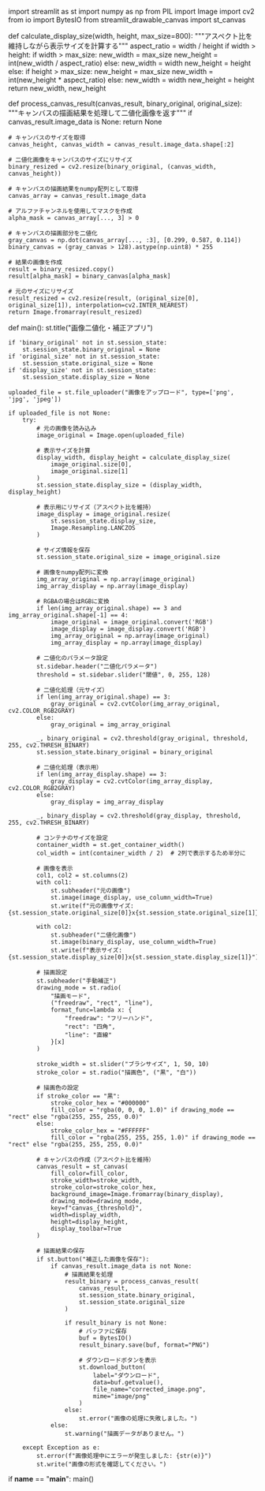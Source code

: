 import streamlit as st
import numpy as np
from PIL import Image
import cv2
from io import BytesIO
from streamlit_drawable_canvas import st_canvas

def calculate_display_size(width, height, max_size=800):
    """アスペクト比を維持しながら表示サイズを計算する"""
    aspect_ratio = width / height
    if width > height:
        if width > max_size:
            new_width = max_size
            new_height = int(new_width / aspect_ratio)
        else:
            new_width = width
            new_height = height
    else:
        if height > max_size:
            new_height = max_size
            new_width = int(new_height * aspect_ratio)
        else:
            new_width = width
            new_height = height
    return new_width, new_height

def process_canvas_result(canvas_result, binary_original, original_size):
    """キャンバスの描画結果を処理して二値化画像を返す"""
    if canvas_result.image_data is None:
        return None
    
    # キャンバスのサイズを取得
    canvas_height, canvas_width = canvas_result.image_data.shape[:2]
    
    # 二値化画像をキャンバスのサイズにリサイズ
    binary_resized = cv2.resize(binary_original, (canvas_width, canvas_height))
    
    # キャンバスの描画結果をnumpy配列として取得
    canvas_array = canvas_result.image_data
    
    # アルファチャンネルを使用してマスクを作成
    alpha_mask = canvas_array[..., 3] > 0
    
    # キャンバスの描画部分を二値化
    gray_canvas = np.dot(canvas_array[..., :3], [0.299, 0.587, 0.114])
    binary_canvas = (gray_canvas > 128).astype(np.uint8) * 255
    
    # 結果の画像を作成
    result = binary_resized.copy()
    result[alpha_mask] = binary_canvas[alpha_mask]
    
    # 元のサイズにリサイズ
    result_resized = cv2.resize(result, (original_size[0], original_size[1]), interpolation=cv2.INTER_NEAREST)
    return Image.fromarray(result_resized)

def main():
    st.title("画像二値化・補正アプリ")
    
    if 'binary_original' not in st.session_state:
        st.session_state.binary_original = None
    if 'original_size' not in st.session_state:
        st.session_state.original_size = None
    if 'display_size' not in st.session_state:
        st.session_state.display_size = None
    
    uploaded_file = st.file_uploader("画像をアップロード", type=['png', 'jpg', 'jpeg'])
    
    if uploaded_file is not None:
        try:
            # 元の画像を読み込み
            image_original = Image.open(uploaded_file)
            
            # 表示サイズを計算
            display_width, display_height = calculate_display_size(
                image_original.size[0], 
                image_original.size[1]
            )
            st.session_state.display_size = (display_width, display_height)
            
            # 表示用にリサイズ（アスペクト比を維持）
            image_display = image_original.resize(
                st.session_state.display_size,
                Image.Resampling.LANCZOS
            )
            
            # サイズ情報を保存
            st.session_state.original_size = image_original.size
            
            # 画像をnumpy配列に変換
            img_array_original = np.array(image_original)
            img_array_display = np.array(image_display)
            
            # RGBAの場合はRGBに変換
            if len(img_array_original.shape) == 3 and img_array_original.shape[-1] == 4:
                image_original = image_original.convert('RGB')
                image_display = image_display.convert('RGB')
                img_array_original = np.array(image_original)
                img_array_display = np.array(image_display)
            
            # 二値化のパラメータ設定
            st.sidebar.header("二値化パラメータ")
            threshold = st.sidebar.slider("閾値", 0, 255, 128)
            
            # 二値化処理（元サイズ）
            if len(img_array_original.shape) == 3:
                gray_original = cv2.cvtColor(img_array_original, cv2.COLOR_RGB2GRAY)
            else:
                gray_original = img_array_original
            
            _, binary_original = cv2.threshold(gray_original, threshold, 255, cv2.THRESH_BINARY)
            st.session_state.binary_original = binary_original
            
            # 二値化処理（表示用）
            if len(img_array_display.shape) == 3:
                gray_display = cv2.cvtColor(img_array_display, cv2.COLOR_RGB2GRAY)
            else:
                gray_display = img_array_display
            
            _, binary_display = cv2.threshold(gray_display, threshold, 255, cv2.THRESH_BINARY)
            
            # コンテナのサイズを設定
            container_width = st.get_container_width()
            col_width = int(container_width / 2)  # 2列で表示するため半分に
            
            # 画像を表示
            col1, col2 = st.columns(2)
            with col1:
                st.subheader("元の画像")
                st.image(image_display, use_column_width=True)
                st.write(f"元の画像サイズ: {st.session_state.original_size[0]}x{st.session_state.original_size[1]}")
            
            with col2:
                st.subheader("二値化画像")
                st.image(binary_display, use_column_width=True)
                st.write(f"表示サイズ: {st.session_state.display_size[0]}x{st.session_state.display_size[1]}")
            
            # 描画設定
            st.subheader("手動補正")
            drawing_mode = st.radio(
                "描画モード",
                ("freedraw", "rect", "line"),
                format_func=lambda x: {
                    "freedraw": "フリーハンド",
                    "rect": "四角",
                    "line": "直線"
                }[x]
            )
            
            stroke_width = st.slider("ブラシサイズ", 1, 50, 10)
            stroke_color = st.radio("描画色", ("黒", "白"))
            
            # 描画色の設定
            if stroke_color == "黒":
                stroke_color_hex = "#000000"
                fill_color = "rgba(0, 0, 0, 1.0)" if drawing_mode == "rect" else "rgba(255, 255, 255, 0.0)"
            else:
                stroke_color_hex = "#FFFFFF"
                fill_color = "rgba(255, 255, 255, 1.0)" if drawing_mode == "rect" else "rgba(255, 255, 255, 0.0)"
            
            # キャンバスの作成（アスペクト比を維持）
            canvas_result = st_canvas(
                fill_color=fill_color,
                stroke_width=stroke_width,
                stroke_color=stroke_color_hex,
                background_image=Image.fromarray(binary_display),
                drawing_mode=drawing_mode,
                key=f"canvas_{threshold}",
                width=display_width,
                height=display_height,
                display_toolbar=True
            )
            
            # 描画結果の保存
            if st.button("補正した画像を保存"):
                if canvas_result.image_data is not None:
                    # 描画結果を処理
                    result_binary = process_canvas_result(
                        canvas_result,
                        st.session_state.binary_original,
                        st.session_state.original_size
                    )
                    
                    if result_binary is not None:
                        # バッファに保存
                        buf = BytesIO()
                        result_binary.save(buf, format="PNG")
                        
                        # ダウンロードボタンを表示
                        st.download_button(
                            label="ダウンロード",
                            data=buf.getvalue(),
                            file_name="corrected_image.png",
                            mime="image/png"
                        )
                    else:
                        st.error("画像の処理に失敗しました。")
                else:
                    st.warning("描画データがありません。")
                
        except Exception as e:
            st.error(f"画像処理中にエラーが発生しました: {str(e)}")
            st.write("画像の形式を確認してください。")

if __name__ == "__main__":
    main()

